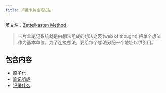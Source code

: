 ```yaml
---
title: 卢曼卡片盒笔记法
---
```

英文名：[Zettelkasten Method](https://zettelkasten.de/posts/overview/)

> 卡片盒笔记系统就是由想法组成的想法之网(web of thought)
> 把单个想法作为基本单位。为了连接想法，要给每个想法分配一个地址以供引用。

## 包含内容
* [原子化](./atom.md)
* [笔记组成](./note.md)
* [记录什么](./what-to-record.md)